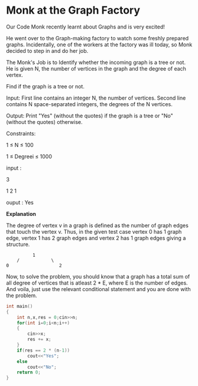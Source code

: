 # Monk at the Graph Factory

Our Code Monk recently learnt about Graphs and is very excited!

He went over to the Graph-making factory to watch some freshly prepared graphs. Incidentally, one of the workers at the factory was ill today, so Monk decided to step in and do her job.

The Monk's Job is to Identify whether the incoming graph is a tree or not. He is given N, the number of vertices in the graph and the degree of each vertex.

Find if the graph is a tree or not.

Input:
First line contains an integer N, the number of vertices.
Second line contains N space-separated integers, the degrees of the N vertices.

Output:
Print "Yes" (without the quotes) if the graph is a tree or "No" (without the quotes) otherwise.

Constraints:

1 ≤ N ≤ 100

1 ≤ Degreei ≤ 1000

input : 

3

1 2 1

ouput : Yes

**Explanation**

The degree of vertex v in a graph is defined as the number of graph edges that touch the vertex v. Thus, in the given test case vertex 0 has 1 graph edge, vertex 1 has 2 graph edges and vertex 2 has 1 graph edges giving a structure.
```
          1
    /            \
0                   2
```
Now, to solve the problem, you should know that a graph has a total sum of all degree of vertices that is atleast 2 * E, where E is the number of edges. And voila, just use the relevant conditional statement and you are done with the problem.

```cpp
int main()
{
    int n,x,res = 0;cin>>n;
    for(int i=0;i<n;i++)
    {
        cin>>x;
        res += x;
    }
    if(res == 2 * (n-1))
        cout<<"Yes";
    else
        cout<<"No";
    return 0;
}
```
